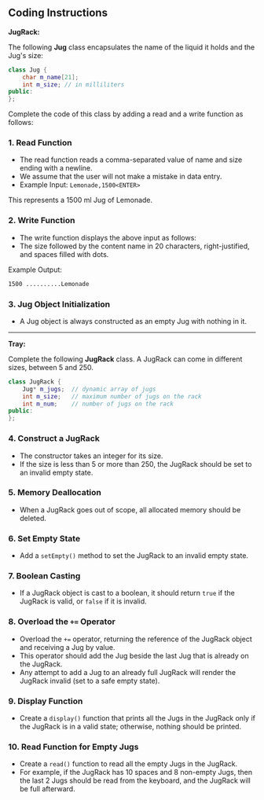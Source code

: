 ## Coding Instructions

**JugRack:**

The following **Jug** class encapsulates the name of the liquid it holds and the Jug's size:

```cpp
class Jug {
    char m_name[21];
    int m_size; // in milliliters
public:
};
```

Complete the code of this class by adding a read and a write function as follows:

### 1. Read Function

- The read function reads a comma-separated value of name and size ending with a newline.
- We assume that the user will not make a mistake in data entry.
- Example Input: `Lemonade,1500<ENTER>`

This represents a 1500 ml Jug of Lemonade.

### 2. Write Function

- The write function displays the above input as follows:
- The size followed by the content name in 20 characters, right-justified, and spaces filled with dots.
  
Example Output:

```txt
1500 ..........Lemonade
```

### 3. Jug Object Initialization

- A Jug object is always constructed as an empty Jug with nothing in it.

---

**Tray:**

Complete the following **JugRack** class. A JugRack can come in different sizes, between 5 and 250.

```cpp
class JugRack {
    Jug* m_jugs;  // dynamic array of jugs
    int m_size;   // maximum number of jugs on the rack
    int m_num;    // number of jugs on the rack
public:
};
```

### 4. Construct a JugRack

- The constructor takes an integer for its size.
- If the size is less than 5 or more than 250, the JugRack should be set to an invalid empty state.

### 5. Memory Deallocation

- When a JugRack goes out of scope, all allocated memory should be deleted.

### 6. Set Empty State

- Add a `setEmpty()` method to set the JugRack to an invalid empty state.

### 7. Boolean Casting

- If a JugRack object is cast to a boolean, it should return `true` if the JugRack is valid, or `false` if it is invalid.

### 8. Overload the `+=` Operator

- Overload the `+=` operator, returning the reference of the JugRack object and receiving a Jug by value.
- This operator should add the Jug beside the last Jug that is already on the JugRack.
- Any attempt to add a Jug to an already full JugRack will render the JugRack invalid (set to a safe empty state).

### 9. Display Function

- Create a `display()` function that prints all the Jugs in the JugRack only if the JugRack is in a valid state; otherwise, nothing should be printed.

### 10. Read Function for Empty Jugs

- Create a `read()` function to read all the empty Jugs in the JugRack.
- For example, if the JugRack has 10 spaces and 8 non-empty Jugs, then the last 2 Jugs should be read from the keyboard, and the JugRack will be full afterward.

